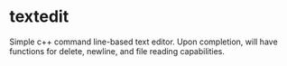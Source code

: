 # textedit
 Simple c++ command line-based text editor.
Upon completion, will have functions for delete, newline, and file reading capabilities.

